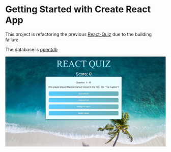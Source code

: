 # Getting Started with Create React App

This project is refactoring the previous [React-Quiz](https://github.com/Quiz-SaaS/react-quiz) due to the building failure.

The database is [opentdb](https://opentdb.com)

![demo](src/images/react-quiz.png)